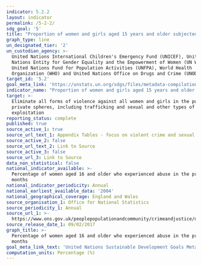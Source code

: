 ```yaml
---
indicator: 5.2.2
layout: indicator
permalink: /5-2-2/
sdg_goal: '5'
title: "Proportion of women and girls aged 15 years and older subjected to sexual violence by persons other than an intimate partner in the previous 12\_months, by age and place of occurrence"
graph_type: line
un_designated_tier: '2'
un_custodian_agency: >-
  United Nations International Children's Emergency Fund (UNICEF), United
  Nations Entity for Gender Equality and the Empowerment of Women (UN Women),
  United Nations Fund for Population Activities (UNFPA), World Health
  Organization (WHO) and United Nations Office on Drugs and Crime (UNODC)
target_id: '5.2'
goal_meta_link: 'https://unstats.un.org/sdgs/files/metadata-compilation/Metadata-Goal-5.pdf'
indicator_name: "Proportion of women and girls aged 15 years and older subjected to sexual violence by persons other than an intimate partner in the previous 12\_months, by age and place of occurrence"
target: >-
  Eliminate all forms of violence against all women and girls in the public and
  private spheres, including trafficking and sexual and other types of
  exploitation
reporting_status: complete
published: true
source_active_1: true
source_url_text_1: Appendix Tables - focus on violent crime and sexual offences
source_active_2: false
source_url_text_2: Link to Source
source_active_3: false
source_url_3: Link to Source
data_non_statistical: false
national_indicator_available: >-
  Percentage of women aged 16 and older who experienced abuse in the previous 12
  months
national_indicator_periodicity: Annual
national_earliest_available_data: '2004'
national_geographical_coverage: England and Wales
source_organisation_1: Office for National Statistics
source_periodicity_1: Annual
source_url_1: >-
  https://www.ons.gov.uk/peoplepopulationandcommunity/crimeandjustice/datasets/appendixtablesfocusonviolentcrimeandsexualoffences
source_release_date_1: 09/02/2017
graph_title: >-
  Percentage of women aged 16 and older who experienced abuse in the previous 12
  months
goal_meta_link_text: 'United Nations Sustainable Development Goals Metadata: Goal 5'
computation_units: Percentage (%)
---
```

